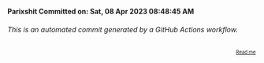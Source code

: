 **Parixshit Committed on: Sat, 08 Apr 2023 08:48:45 AM** <!-- fa9bea50-9b39-4eff-812a-37d78ff8ba04 -->

###### This is an automated commit generated by a GitHub Actions workflow.

<div align="right"><sub><sup><a href="https://github.com/Parixshit/AutoCommit.git">Read me</a></sup></sub></div>
